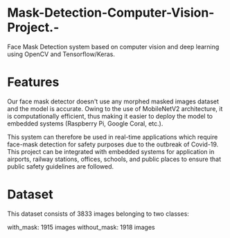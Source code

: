 # Mask-Detection-Computer-Vision-Project.-
Face Mask Detection system based on computer vision and deep learning using OpenCV and Tensorflow/Keras.
# Features
Our face mask detector doesn't use any morphed masked images dataset and the model is accurate. Owing to the use of MobileNetV2 architecture, it is computationally efficient, thus making it easier to deploy the model to embedded systems (Raspberry Pi, Google Coral, etc.).

This system can therefore be used in real-time applications which require face-mask detection for safety purposes due to the outbreak of Covid-19. This project can be integrated with embedded systems for application in airports, railway stations, offices, schools, and public places to ensure that public safety guidelines are followed.
# Dataset
This dataset consists of 3833 images belonging to two classes:

with_mask: 1915 images
without_mask: 1918 images

